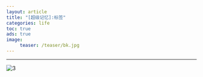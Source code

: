```yaml
---
layout: article
title: "[超级记忆]:标签"
categories: life
toc: true
ads: true
image:
     teaser: /teaser/bk.jpg
---
```


---


![3](https://github.com/storage201602/storage201602/blob/master/myhome2016/_posts/life/2016-02-19-1759life.md/0219_9.jpg?raw=true)